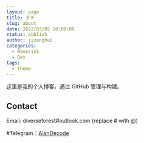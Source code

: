 ```yaml
---
layout: page
title: 关于
slug: about
date: 2022/03/05 10:00:00
status: publish
author: jizenghui
categories: 
  - Maverick
  - Dev
tags: 
  - theme
---
```


这里是我的个人博客，通过 GitHub 管理与构建。


## Contact

Email: diverseforest#outlook.com (replace # with @)

#Telegram：[AlanDecode](https://t.me/alandecode)


